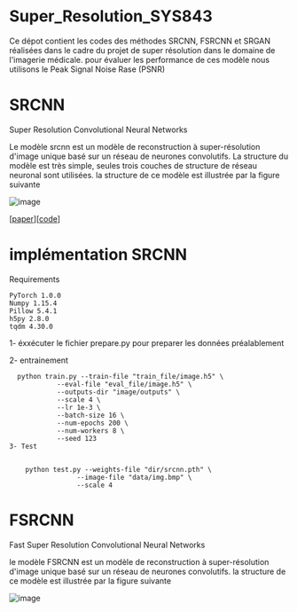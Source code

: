 # Super_Resolution_SYS843

Ce dépot contient les codes des méthodes SRCNN, FSRCNN et SRGAN réalisées dans le cadre du projet de super résolution dans le domaine de l'imagerie médicale. 
pour évaluer les performance de ces modèle nous utilisons le Peak Signal Noise Rase (PSNR)


 # SRCNN 
 
 Super Resolution Convolutional Neural Networks
 
 Le modèle srcnn est un modèle de reconstruction à super-résolution d'image unique basé sur un réseau de neurones convolutifs. La structure du modèle est très simple, 
 seules trois couches de structure de réseau neuronal sont utilisées. la structure de ce modèle est illustrée par la figure suivante 
 
 ![image](https://user-images.githubusercontent.com/96759281/147539837-a1143e0d-6712-4e0d-9304-2566f4b5f51c.png)

[[paper](https://arxiv.org/pdf/1501.00092.pdf)][[code](https://github.com/yjn870/SRCNN-pytorch)]

 # implémentation SRCNN
 
 Requirements

    PyTorch 1.0.0
    Numpy 1.15.4
    Pillow 5.4.1
    h5py 2.8.0
    tqdm 4.30.0
    
   1- éxxécuter le fichier prepare.py pour preparer les données préalablement
   
   2- entrainement 
  
      python train.py --train-file "train_file/image.h5" \
                --eval-file "eval_file/image.h5" \
                --outputs-dir "image/outputs" \
                --scale 4 \
                --lr 1e-3 \
                --batch-size 16 \
                --num-epochs 200 \
                --num-workers 8 \
                --seed 123    
    3- Test 
   
   
        python test.py --weights-file "dir/srcnn.pth" \
                     --image-file "data/img.bmp" \
                     --scale 4

# FSRCNN 
 
 Fast Super Resolution Convolutional Neural Networks
 
le modèle FSRCNN est un modèle de reconstruction à super-résolution d'image unique basé sur un réseau de neurones convolutifs. la structure de ce modèle est illustrée par la figure suivante 

![image](https://user-images.githubusercontent.com/96759281/147542914-a206346e-f624-4931-a9e2-18243f5b227a.png)

 
 
 
 
